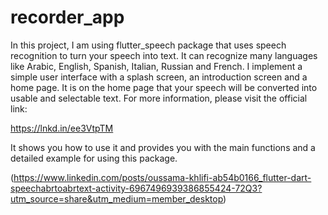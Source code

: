 # recorder_app

In this project, I am using flutter_speech package that uses speech recognition to turn your speech into text.
It can recognize many languages like Arabic, English, Spanish, Italian, Russian and French.
I implement a simple user interface with a splash screen, an introduction screen and a home page. It is on the home page that your speech will be converted into usable and selectable text.
For more information, please visit the official link:

https://lnkd.in/ee3VtpTM

It shows you how to use it and provides you with the main functions and a detailed example for using this package.

(https://www.linkedin.com/posts/oussama-khlifi-ab54b0166_flutter-dart-speechabrtoabrtext-activity-6967496939386855424-72Q3?utm_source=share&utm_medium=member_desktop)

